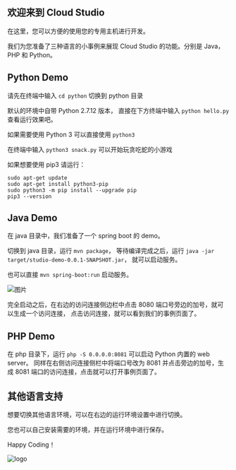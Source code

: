 ## 欢迎来到 Cloud Studio

在这里，您可以方便的使用您的专用主机进行开发。

我们为您准备了三种语言的小事例来展现 Cloud Studio 的功能。分别是 Java， PHP 和 Python。

## Python Demo

请先在终端中输入 `cd python` 切换到 python 目录

默认的环境中自带 Python 2.7.12 版本，
直接在下方终端中输入 `python hello.py` 查看运行效果吧。

如果需要使用 Python 3 可以直接使用 `python3`

在终端中输入 `python3 snack.py` 可以开始玩贪吃蛇的小游戏

如果想要使用 pip3 请运行：

```
sudo apt-get update
sudo apt-get install python3-pip
sudo python3 -m pip install --upgrade pip
pip3 --version
```

## Java Demo

在 java 目录中，我们准备了一个 spring boot 的 demo。

切换到 java 目录，运行 `mvn package`，
等待编译完成之后，运行 `java -jar target/studio-demo-0.0.1-SNAPSHOT.jar`，
就可以启动服务。

也可以直接 `mvn spring-boot:run` 启动服务。

![图片](https://dn-coding-net-production-pp.qbox.me/62177c52-3f04-45f4-9f46-260e47efdcdb.jpeg)

完全启动之后，在右边的访问连接侧边栏中点击 8080 端口号旁边的加号，就可以生成一个访问连接，
点击访问连接，就可以看到我们的事例页面了。

## PHP Demo

在 php 目录下，运行 `php -S 0.0.0.0:8081` 可以启动 Python 内置的 web server。
同样在右侧访问连接侧栏中将端口号改为 8081 并点击旁边的加号，生成 8081 端口的访问连接，点击就可以打开事例页面了。

## 其他语言支持

想要切换其他语言环境，可以在右边的运行环境设置中进行切换。

您也可以自己安装需要的环境，并在运行环境中进行保存。





Happy Coding！

![logo](https://dn-coding-net-production-pp.qbox.me/0905c8a9-5b33-4819-83d4-3cd0528b0c86.png)
